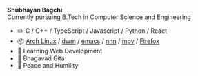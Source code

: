 **Shubhayan Bagchi**  
Currently pursuing B.Tech in Computer Science and Engineering  
- :pencil2: C / C++ / TypeScript / Javascript / Python / React  
- :package: [Arch Linux](https://wiki.archlinux.org/title/Arch_Linux) / [dwm](https://dwm.suckless.org/) / [emacs](https://www.gnu.org/savannah-checkouts/gnu/emacs/emacs.html) / [nnn](https://github.com/jarun/nnn) / [mpv](https://mpv.io/) / [Firefox](https://www.mozilla.org/firefox/)  
- :seedling: Learning Web Development  
- :open_book: Bhagavad Gita
- :pray: Peace and Humility  
